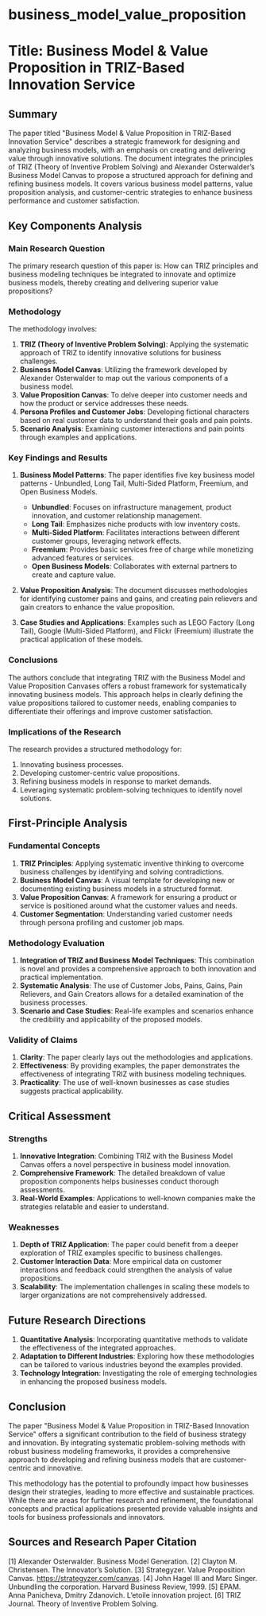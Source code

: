 # business_model_value_proposition

# Title: Business Model & Value Proposition in TRIZ-Based Innovation Service

## Summary

The paper titled "Business Model & Value Proposition in TRIZ-Based Innovation Service" describes a strategic framework for designing and analyzing business models, with an emphasis on creating and delivering value through innovative solutions. The document integrates the principles of TRIZ (Theory of Inventive Problem Solving) and Alexander Osterwalder’s Business Model Canvas to propose a structured approach for defining and refining business models. It covers various business model patterns, value proposition analysis, and customer-centric strategies to enhance business performance and customer satisfaction.

## Key Components Analysis

### Main Research Question

The primary research question of this paper is: How can TRIZ principles and business modeling techniques be integrated to innovate and optimize business models, thereby creating and delivering superior value propositions?

### Methodology

The methodology involves:
1. **TRIZ (Theory of Inventive Problem Solving)**: Applying the systematic approach of TRIZ to identify innovative solutions for business challenges.
2. **Business Model Canvas**: Utilizing the framework developed by Alexander Osterwalder to map out the various components of a business model.
3. **Value Proposition Canvas**: To delve deeper into customer needs and how the product or service addresses these needs.
4. **Persona Profiles and Customer Jobs**: Developing fictional characters based on real customer data to understand their goals and pain points.
5. **Scenario Analysis**: Examining customer interactions and pain points through examples and applications.
  
### Key Findings and Results

1. **Business Model Patterns**: The paper identifies five key business model patterns - Unbundled, Long Tail, Multi-Sided Platform, Freemium, and Open Business Models.
   - **Unbundled**: Focuses on infrastructure management, product innovation, and customer relationship management.
   - **Long Tail**: Emphasizes niche products with low inventory costs.
   - **Multi-Sided Platform**: Facilitates interactions between different customer groups, leveraging network effects.
   - **Freemium**: Provides basic services free of charge while monetizing advanced features or services.
   - **Open Business Models**: Collaborates with external partners to create and capture value.

2. **Value Proposition Analysis**: The document discusses methodologies for identifying customer pains and gains, and creating pain relievers and gain creators to enhance the value proposition.

3. **Case Studies and Applications**: Examples such as LEGO Factory (Long Tail), Google (Multi-Sided Platform), and Flickr (Freemium) illustrate the practical application of these models.

### Conclusions

The authors conclude that integrating TRIZ with the Business Model and Value Proposition Canvases offers a robust framework for systematically innovating business models. This approach helps in clearly defining the value propositions tailored to customer needs, enabling companies to differentiate their offerings and improve customer satisfaction.

### Implications of the Research

The research provides a structured methodology for:
1. Innovating business processes.
2. Developing customer-centric value propositions.
3. Refining business models in response to market demands.
4. Leveraging systematic problem-solving techniques to identify novel solutions.

## First-Principle Analysis

### Fundamental Concepts

1. **TRIZ Principles**: Applying systematic inventive thinking to overcome business challenges by identifying and solving contradictions.
2. **Business Model Canvas**: A visual template for developing new or documenting existing business models in a structured format.
3. **Value Proposition Canvas**: A framework for ensuring a product or service is positioned around what the customer values and needs.
4. **Customer Segmentation**: Understanding varied customer needs through persona profiling and customer job maps.

### Methodology Evaluation

1. **Integration of TRIZ and Business Model Techniques**: This combination is novel and provides a comprehensive approach to both innovation and practical implementation.
2. **Systematic Analysis**: The use of Customer Jobs, Pains, Gains, Pain Relievers, and Gain Creators allows for a detailed examination of the business processes.
3. **Scenario and Case Studies**: Real-life examples and scenarios enhance the credibility and applicability of the proposed models.

### Validity of Claims

1. **Clarity**: The paper clearly lays out the methodologies and applications.
2. **Effectiveness**: By providing examples, the paper demonstrates the effectiveness of integrating TRIZ with business modeling techniques.
3. **Practicality**: The use of well-known businesses as case studies suggests practical applicability.

## Critical Assessment

### Strengths

1. **Innovative Integration**: Combining TRIZ with the Business Model Canvas offers a novel perspective in business model innovation.
2. **Comprehensive Framework**: The detailed breakdown of value proposition components helps businesses conduct thorough assessments.
3. **Real-World Examples**: Applications to well-known companies make the strategies relatable and easier to understand.

### Weaknesses

1. **Depth of TRIZ Application**: The paper could benefit from a deeper exploration of TRIZ examples specific to business challenges.
2. **Customer Interaction Data**: More empirical data on customer interactions and feedback could strengthen the analysis of value propositions.
3. **Scalability**: The implementation challenges in scaling these models to larger organizations are not comprehensively addressed.

## Future Research Directions

1. **Quantitative Analysis**: Incorporating quantitative methods to validate the effectiveness of the integrated approaches.
2. **Adaptation to Different Industries**: Exploring how these methodologies can be tailored to various industries beyond the examples provided.
3. **Technology Integration**: Investigating the role of emerging technologies in enhancing the proposed business models.

## Conclusion

The paper "Business Model & Value Proposition in TRIZ-Based Innovation Service" offers a significant contribution to the field of business strategy and innovation. By integrating systematic problem-solving methods with robust business modeling frameworks, it provides a comprehensive approach to developing and refining business models that are customer-centric and innovative.

This methodology has the potential to profoundly impact how businesses design their strategies, leading to more effective and sustainable practices. While there are areas for further research and refinement, the foundational concepts and practical applications presented provide valuable insights and tools for business professionals and innovators.

## Sources and Research Paper Citation
[1] Alexander Osterwalder. Business Model Generation.
[2] Clayton M. Christensen. The Innovator’s Solution.
[3] Strategyzer. Value Proposition Canvas. https://strategyzer.com/canvas.
[4] John Hagel III and Marc Singer. Unbundling the corporation. Harvard Business Review, 1999.
[5] EPAM. Anna Panicheva, Dmitry Zdanovich. L’etoile innovation project.
[6] TRIZ Journal. Theory of Inventive Problem Solving.